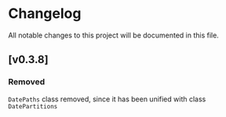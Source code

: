 # Changelog
All notable changes to this project will be documented in this file.

## [v0.3.8]
### Removed
`DatePaths` class removed, since it has been unified with class `DatePartitions`